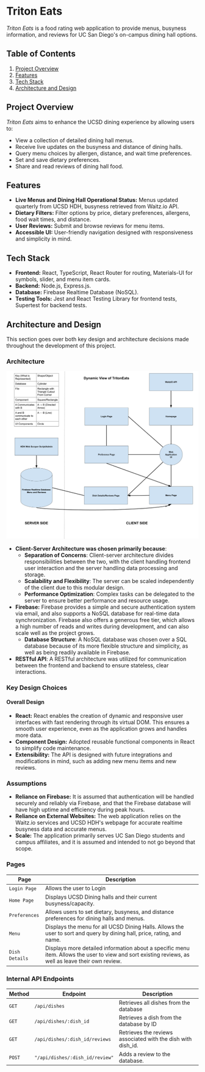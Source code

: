 # **Triton Eats**
*Triton Eats* is a food rating web application to provide menus, busyness information, and reviews for UC San Diego's on-campus dining hall options. 



## **Table of Contents**
1. [Project Overview](#project-overview)
2. [Features](#features)
3. [Tech Stack](#tech-stack)
4. [Architecture and Design](#architecture-and-design)



## **Project Overview**
*Triton Eats* aims to enhance the UCSD dining experience by allowing users to:
- View a collection of detailed dining hall menus.
- Receive live updates on the busyness and distance of dining halls. 
- Query menu choices by allergen, distance, and wait time preferences. 
- Set and save dietary preferences.
- Share and read reviews of dining hall food.



## **Features**
- **Live Menus and Dining Hall Operational Status:** Menus updated quarterly from UCSD HDH, busyness retrieved from Waitz.io API.
- **Dietary Filters:** Filter options by price, dietary preferences, allergens, food wait times, and distance.
- **User Reviews:** Submit and browse reviews for menu items.
- **Accessible UI:** User-friendly navigation designed with responsiveness and simplicity in mind.


## **Tech Stack**
- **Frontend:** React, TypeScript, React Router for routing, Materials-UI for symbols, slider, and menu item cards. 
- **Backend:** Node.js, Express.js.
- **Database:** Firebase Realtime Database (NoSQL).
- **Testing Tools:** Jest and React Testing Library for frontend tests, Supertest for backend tests.


## **Architecture and Design**
This section goes over both key design and architecture decisions made throughout the development of this project. 

### **Architecture**


![Architecture Diagram](Architecture%20Diagram%20TritonEats%20.png)


- **Client-Server Architecture was chosen primarily because**:
  - **Separation of Concerns**: Client-server architecture  divides responsibilities between the two, with the client handling frontend user interaction and the server handling data processing and storage.
  - **Scalability and Flexibility**: The server can be scaled independently of the client due to this modular design.
  - **Performance Optimization**: Complex tasks can be delegated to the server to ensure better performance and resource usage. 
- **Firebase:** Firebase provides a simple and secure authentication system via email, and also supports a NoSQL database for real-time data synchronization. Firebase also offers a generous free tier, which allows a high number of reads and writes during development, and can also scale well as the project grows.
  - **Database Structure**: A NoSQL database was chosen over a SQL database because of its more flexible structure and simplicity, as well as being readily available in Firebase. 
- **RESTful API**: A RESTful architecture was utilized for communication between the frontend and backend to ensure stateless, clear interactions. 


### **Key Design Choices**
#### **Overall Design**
- **React:** React enables the creation of dynamic and responsive user interfaces with fast rendering through its virtual DOM. This ensures a smooth user experience, even as the application grows and handles more data.
- **Component Design:** Adopted reusable functional components in React to simplify code maintenance.
- **Extensibility:** The API is designed with future integrations and modifications in mind, such as adding new menu items and new reviews. 

### **Assumptions**
- **Reliance on Firebase:** It is assumed that authentication will be handled securely and reliably via Firebase, and that the Firebase database will have high uptime and efficiency during peak hours.  
- **Reliance on External Websites:** The web application relies on the Waitz.io services and UCSD HDH's webpage for accurate realtime busyness data and accurate menus. 
- **Scale:** The application primarily serves UC San Diego students and campus affiliates, and it is assumed and intended to not go beyond that scope. 

### Pages

| **Page**  | **Description**                                |
|----------------|------------------------------------------------|
| `Login Page`       | Allows the user to Login    |
| `Home Page`     | Displays UCSD Dining halls and their current busyness/capacity.   |
| `Preferences`  | Allows users to set dietary, busyness, and distance preferences for dining halls and menus.      |
| `Menu`  | Displays the menu for all UCSD Dining Halls. Allows the user to sort and query by dining hall, price, rating, and name.      |
| `Dish Details`  | Displays more detailed information about a specific menu item. Allows the user to view and sort existing reviews, as well as leave their own review.      |


### **Internal API Endpoints**
| **Method** | **Endpoint**           | **Description**                  |
|------------|------------------------|----------------------------------|
| `GET`      | `/api/dishes`           | Retrieves all dishes from the database|
| `GET`      | `/api/dishes/:dish_id`           | Retrieves a dish from the database by ID |
| `GET`     | `/api/dishes/:dish_id/reviews`     | Retrieves the reviews associated with the dish with dish_id. |
| `POST`      | `"/api/dishes/:dish_id/review"`     | Adds a review to the database.      |
